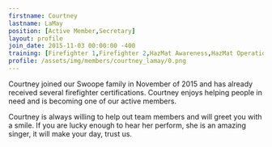 ```yaml
---
firstname: Courtney
lastname: LaMay
position: [Active Member,Secretary]
layout: profile
join_date: 2015-11-03 00:00:00 -400
training: [Firefighter 1,Firefighter 2,HazMat Awareness,HazMat Operations,Vehicle Rescue,CPR]
profile: /assets/img/members/courtney_lamay/0.png
---
```

Courtney joined our Swoope family in November of 2015 and has already received several firefighter certifications. Courtney enjoys helping people in need and is becoming one of our active members.

Courtney is always willing to help out team members and will greet you with a smile. If you are lucky enough to hear her perform, she is an amazing singer, it will make your day, trust us.